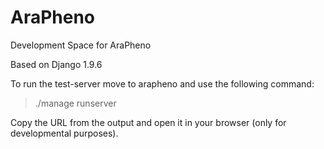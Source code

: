 # AraPheno
Development Space for AraPheno

Based on Django 1.9.6

To run the test-server move to arapheno and use the following command:

> ./manage runserver

Copy the URL from the output and open it in your browser (only for developmental purposes).
